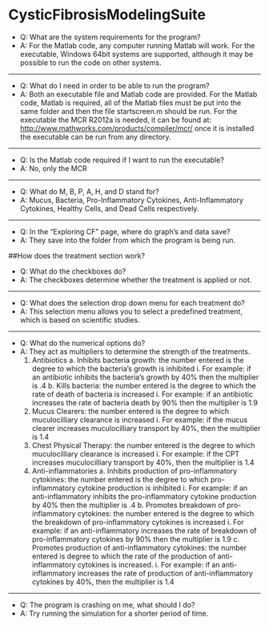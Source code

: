 # CysticFibrosisModelingSuite



* Q: What are the system requirements for the program?
* A: For the Matlab code, any computer running Matlab will work. For the executable, Windows 64bit systems are supported, although it may be possible to run the code on other systems.  

-------------------------
* Q: What do I need in order to be able to run the program?
* A: Both an executable file and Matlab code are provided. For the Matlab code, Matlab is required, all of the Matlab files must be put into the same folder and then the file startscreen.m should be run. For the executable the MCR R2012a is needed, it can be found at: http://www.mathworks.com/products/compiler/mcr/ once it is installed the executable can be run from any directory.

-------------------------
* Q: Is the Matlab code required if I want to run the executable?
* A: No, only the MCR

-------------------------
* Q: What do M, B, P, A, H, and D stand for?
* A: Mucus, Bacteria, Pro-Inflammatory Cytokines, Anti-Inflammatory Cytokines, Healthy Cells, and Dead Cells respectively.

-------------------------
* Q: In the “Exploring CF” page, where do graph’s and data save?
* A: They save into the folder from which the program is being run.

##How does the treatment section work?
* Q: What do the checkboxes do?
* A: The checkboxes determine whether the treatment is applied or not.

-------------------------
* Q: What does the selection drop down menu for each treatment do?
* A: This selection menu allows you to select a predefined treatment, which is based on scientific studies.

-------------------------
* Q: What do the numerical options do?
* A: They act as multipliers to determine the strength of the treatments.
    1. Antibiotics
        a. Inhibits bacteria growth: the number entered is the degree to which the bacteria’s growth is inhibited
            i. For example: if an antibiotic inhibits the bacteria’s growth by 40% then the multiplier is .4
        b. Kills bacteria: the number entered is the degree to which the rate of death of bacteria is increased
            i. For example: if an antibiotic increases the rate of bacteria death by 90% then the multiplier is 1.9
    2. Mucus Clearers: the number entered is the degree to which muculocilliary clearance is increased
        i. For example: if the mucus clearer increases muculocilliary transport by 40%, then the multiplier is 1.4
    3. Chest Physical Therapy: the number entered is the degree to which muculocilliary clearance is increased
        i. For example: if the CPT increases muculocilliary transport by 40%, then the multiplier is 1.4
    4. Anti-inflammatories
        a. Inhibits production of pro-inflammatory cytokines: the number entered is the degree to which pro-inflammatory cytokine production is inhibited
            i. For example: if an anti-inflammatory inhibits the pro-inflammatory cytokine production by 40% then the multiplier is .4
        b. Promotes breakdown of pro-inflammatory cytokines: the number entered is the degree to which the breakdown of pro-inflammatory cytokines is increased
            i. For example: if an anti-inflammatory increases the rate of breakdown of pro-inflammatory cytokines by 90% then the multiplier is 1.9
        c. Promotes production of anti-inflammatory cytokines: the number entered is degree to which the rate of the production of anti-inflammatory cytokines is increased.
            i. For example: if an anti-inflammatory increases the rate of production of anti-inflammatory cytokines by 40%, then the multiplier is 1.4

-------------------------
* Q: The program is crashing on me, what should I do?
* A: Try running the simulation for a shorter period of time.
